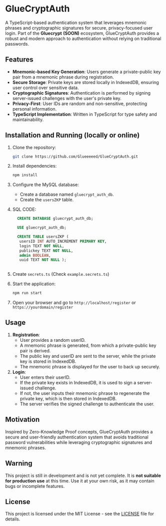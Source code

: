 # GlueCryptAuth

A TypeScript-based authentication system that leverages mnemonic phrases and cryptographic signatures for secure, privacy-focused user login. Part of the **Gluecrypt** **(SOON)** ecosystem, GlueCryptAuth provides a robust and modern approach to authentication without relying on traditional passwords.

## Features
- **Mnemonic-based Key Generation**: Users generate a private-public key pair from a mnemonic phrase during registration.
- **Secure Storage**: Private keys are stored locally in IndexedDB, ensuring user control over sensitive data.
- **Cryptographic Signatures**: Authentication is performed by signing server-issued challenges with the user's private key.
- **Privacy-First**: User IDs are random and non-sensitive, protecting personal information.
- **TypeScript Implementation**: Written in TypeScript for type safety and maintainability.

## Installation and Running (locally or online)

1. Clone the repository:

   ```bash
   git clone https://github.com/Glueeeeed/GlueCryptAuth.git
2. Install dependencies:
    ``` bash
    npm install
   ```
3. Configure the MySQL database:
    - Create a database named `gluecrypt_auth_db`.
    - Create the `usersZKP` table.
      


  4. SQL CODE:
      ```sql
        CREATE DATABASE gluecrypt_auth_db;
      
        USE gluecrypt_auth_db;
      
        CREATE TABLE usersZKP (
         usersID INT AUTO_INCREMENT PRIMARY KEY,
         login TEXT NOT NULL,
         publickey TEXT NOT NULL,
         admin BOOLEAN,
         uuid TEXT NOT NULL );
   
5. Create `secrets.ts` (Check `example.secrets.ts`)
6. Start the application:

   ``` bash
   npm run start
   ```
7. Open your browser and go to `http://localhost/register` or `https://yourdomain/register`

## Usage
1. **Registration**:
    - User provides a random userID.
    - A mnemonic phrase is generated, from which a private-public key pair is derived.
    - The public key and userID are sent to the server, while the private key is stored in IndexedDB.
    - The mnemonic phrase is displayed for the user to back up securely.
2. **Login**:
    - User enters their userID.
    - If the private key exists in IndexedDB, it is used to sign a server-issued challenge.
    - If not, the user inputs their mnemonic phrase to regenerate the private key, which is then stored in IndexedDB.
    - The server verifies the signed challenge to authenticate the user.

## Motivation
Inspired by Zero-Knowledge Proof concepts, GlueCryptAuth provides a secure and user-friendly authentication system that avoids traditional password vulnerabilities while leveraging cryptographic signatures and mnemonic phrases.

## Warning

This project is still in development and is not yet complete. It is **not suitable for production use** at this time. Use it at your own risk, as it may contain bugs or incomplete features.


## License
This project is licensed under the MIT License - see the [LICENSE](LICENSE) file for details.
